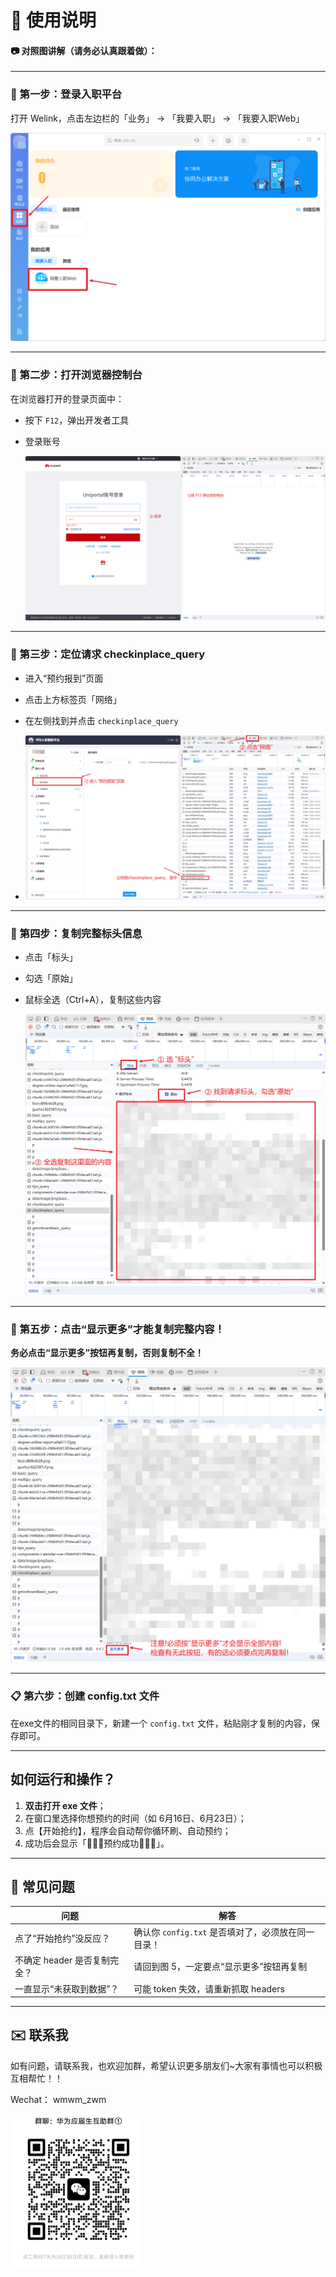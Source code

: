 # 📘 使用说明

#### 📷 对照图讲解（请务必认真跟着做）：

------

### 📍 第一步：登录入职平台

打开 Welink，点击左边栏的「业务」 → 「我要入职」 → 「我要入职Web」

<img src="USAGE\image-20250424191321565.png" alt="image-20250424191321565" style="zoom:50%;" />

------

### 📍 第二步：打开浏览器控制台

在浏览器打开的登录页面中：

- 按下 `F12`，弹出开发者工具

- 登录账号

  ![image-20250424191343080](USAGE\image-20250424191343080.png)

  

------

### 📍 第三步：定位请求 checkinplace_query

- 进入“预约报到”页面

- 点击上方标签页「网络」

- 在左侧找到并点击 `checkinplace_query`

- ![image-20250424191408865](USAGE\image-20250424191408865.png)

  

------

### 📍 第四步：复制完整标头信息

- 点击「标头」

- 勾选「原始」

- 鼠标全选（Ctrl+A），复制这些内容

  ![image-20250424191454737](USAGE\image-20250424191454737.png)

  

------

### 📍 第五步：点击“显示更多”才能复制完整内容！

**务必点击“显示更多”按钮再复制，否则复制不全！**

![image-20250424191530987](USAGE\image-20250424191530987.png)

------

### 📋 第六步：创建 config.txt 文件

在exe文件的相同目录下，新建一个 `config.txt` 文件，粘贴刚才复制的内容，保存即可。


------

## 如何运行和操作？

1. **双击打开 exe 文件**；
2. 在窗口里选择你想预约的时间（如 6月16日、6月23日）；
3. 点【开始抢约】，程序会自动帮你循环刷、自动预约；
4. 成功后会显示「🎉🎉🎉预约成功🎉🎉🎉」。

------

## 🔁 常见问题

| 问题                         | 解答                                               |
| ---------------------------- | -------------------------------------------------- |
| 点了“开始抢约”没反应？       | 确认你 `config.txt` 是否填对了，必须放在同一目录！ |
| 不确定 header 是否复制完全？ | 请回到图 5，一定要点“显示更多”按钮再复制           |
| 一直显示“未获取到数据”？     | 可能 token 失效，请重新抓取 headers                |

------

## ✉️ 联系我

如有问题，请联系我，也欢迎加群，希望认识更多朋友们~大家有事情也可以积极互相帮忙！！

Wechat： wmwm_zwm

<img src="USAGE/image-20250423222211228.png" alt="image-20250424191454737" style="zoom: 25%;" />
